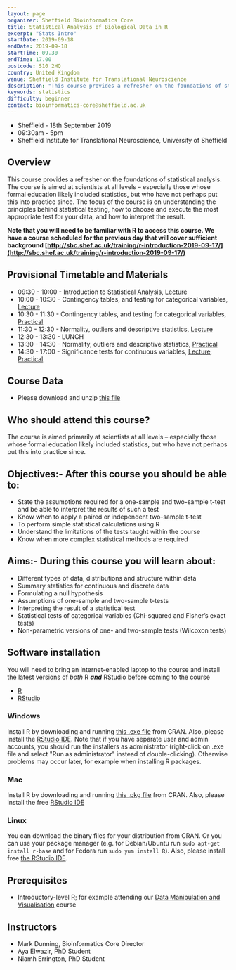 ```yaml
---
layout: page
organizer: Sheffield Bioinformatics Core
title: Statistical Analysis of Biological Data in R
excerpt: "Stats Intro"
startDate: 2019-09-18
endDate: 2019-09-18
startTime: 09.30
endTime: 17.00
postcode: S10 2HQ
country: United Kingdom
venue: Sheffield Institute for Translational Neuroscience
description: "This course provides a refresher on the foundations of statistical analysis. Practicals are conducted using the ‘Shiny’ package; which provides an accessible interface to the R statistical language. Note that this is not a course for learning about the R statistical language itself. If you wish to learn more about R, please see other courses at the Sheffield Bioinformatics Core."
keywords: statistics
difficulty: beginner
contact: bioinformatics-core@sheffield.ac.uk
---
```


- Sheffield - 18th September 2019
- 09:30am - 5pm
- Sheffield Institute for Translational Neuroscience, University of Sheffield

## Overview
This course provides a refresher on the foundations of statistical analysis. The course is aimed at scientists at all levels – especially those whose formal education likely included statistics, but who have not perhaps put this into practice since. The focus of the course is on understanding the principles behind statistical testing, how to choose and execute the most appropriate test for your data, and how to interpret the result.

**Note that you will need to be familiar with R to access this course. We have a course scheduled for the previous day that will cover sufficient background
[http://sbc.shef.ac.uk/training/r-introduction-2019-09-17/](http://sbc.shef.ac.uk/training/r-introduction-2019-09-17/)**

## Provisional Timetable and Materials

- 09:30 - 10:00 - Introduction to Statistical Analysis, [Lecture](http://sbc.shef.ac.uk/stats-in-r/Introduction.pptx)
- 10:00 - 10:30 - Contingency tables, and testing for categorical variables, [Lecture](https://github.com/sheffield-bioinformatics-core/stats-in-r/raw/master/Part1Contingency.pptx)
- 10:30 - 11:30 - Contingency tables, and testing for categorical variables, [Practical](http://sbc.shef.ac.uk/stats-in-r/practical.nb.html#part_i_-_contingency_tables)
- 11:30 - 12:30 - Normality, outliers and descriptive statistics, [Lecture](http://sbc.shef.ac.uk/stats-in-r/Part2Normality.pptx)
- 12:30 - 13:30 - LUNCH
- 13:30 - 14:30 - Normality, outliers and descriptive statistics, [Practical](http://sbc.shef.ac.uk/stats-in-r/practical.nb.html#part_ii_-_how_to_assess_normality)
- 14:30 - 17:00 - Significance tests for continuous variables, [Lecture](http://sbc.shef.ac.uk/stats-in-r/Part3SignificanceTests.pptx), [Practical](http://sbc.shef.ac.uk/stats-in-r/practical.nb.html#part_iii_-_significance_tests_for_continuous_variables)

## Course Data

- Please download and unzip [this file](http://sbc.shef.ac.uk/stats-in-r/stats_course.zip)


## Who should attend this course?

The course is aimed primarily at scientists at all levels – especially those whose formal education likely included statistics, but who have not perhaps put this into practice since. 

## Objectives:- After this course you should be able to:

- State the assumptions required for a one-sample and two-sample t-test and be able to interpret the results of such a test
- Know when to apply a paired or independent two-sample t-test
- To perform simple statistical calculations using R
- Understand the limitations of the tests taught within the course
- Know when more complex statistical methods are required


## Aims:- During this course you will learn about:

- Different types of data, distributions and structure within data
- Summary statistics for continuous and discrete data
- Formulating a null hypothesis
- Assumptions of one-sample and two-sample t-tests
- Interpreting the result of a statistical test
- Statistical tests of categorical variables (Chi-squared and Fisher’s exact tests)
- Non-parametric versions of one- and two-sample tests (Wilcoxon tests)



## Software installation

You will need to bring an internet-enabled laptop to the course and install the latest versions of *both* R ***and*** RStudio before coming to the course

- [R](https://cran.r-project.org/)
- [RStudio](https://www.rstudio.com/products/rstudio/download/#download)

### Windows

Install R by downloading and running [this .exe file](http://cran.r-project.org/bin/windows/base/release.htm) from CRAN. Also, please install the [RStudio IDE](http://www.rstudio.com/ide/download/desktop). Note that if you have separate user and admin accounts, you should run the installers as administrator (right-click on .exe file and select "Run as administrator" instead of double-clicking). Otherwise problems may occur later, for example when installing R packages.

### Mac

Install R by downloading and running [this .pkg file](http://cran.r-project.org/bin/macosx/R-latest.pkg) from CRAN. Also, please install the free [RStudio IDE](https://www.rstudio.com/products/rstudio/download/#download) 

### Linux

You can download the binary files for your distribution from CRAN. Or you can use your package manager (e.g. for Debian/Ubuntu run `sudo apt-get install r-base` and for Fedora run `sudo yum install R`). Also, please install free [the RStudio IDE](https://www.rstudio.com/products/rstudio/download/#download). 



## Prerequisites

- Introductory-level R; for example attending our [Data Manipulation and Visualisation](http://sbc.shef.ac.uk/training/r-introduction-2019-09-17/) course

## Instructors

- Mark Dunning, Bioinformatics Core Director
- Aya Elwazir, PhD Student
- Niamh Errington, PhD Student
